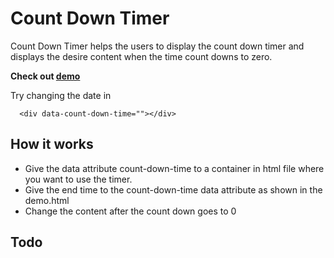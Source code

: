 Count Down Timer
=======

Count Down Timer helps the users to display the count down timer and displays the desire content when the time count downs to zero.

**Check out [demo](https://jsfiddle.net/0Lo7dsqb/2/)**

Try changing the date in 

      <div data-count-down-time=""></div>

## How it works
- Give the data attribute count-down-time to a container in html file where you want to use the timer.
- Give the end time to the count-down-time data attribute as shown in the demo.html
- Change the content after the count down goes to 0

## Todo
